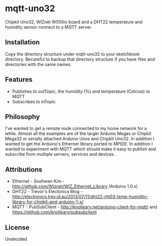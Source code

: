 mqtt-uno32
==========

Chipkit Uno32, WIZnet W550io board and a DHT22 temperature and humidity sensor connect to a MQTT server.

## Installation

Copy the directory structure under mqtt-uno32 to your sketchbook directory. Becareful to backup that directory structure if you have files and directories with the same names.

## Features

  * Publishes to outTopic, the humidity (%) and temperature (Celcius) to MQTT
  * Subscribes to inTopic

## Philosophy

I've wanted to get a remote node connected to my home network for a while. Almost all the examples are of the larger Arduino Megas or Chipkit Mega32 or serially attached Arduino Unos and Chipkit Uno32. In addition I wanted to get the Arduino's Ethernet library ported to MPIDE. In addition I wanted to experiment with MQTT which should make it easy to publish and subscribe from multiple servers, services and devices.

## Attributions

  * Ethernet - Soohwan Kim - http://github.com/Wiznet/WIZ_Ethernet_Library (Arduino 1.0.x)
  * DHT22 - Trevor's Electonics Blog - http://electronics.trev.id.au/2013/07/11/dht22-rht03-temp-humidity-library-for-chipkit-and-arduino-1-x/
  * MQTT - PubSubClient - http://knolleary.net/arduino-client-for-mqtt/ and https://github.com/knolleary/pubsubclient

## License 

Undecided